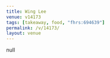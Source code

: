 ```yaml
---
title: Wing Lee
venue: v14173
tags: [takeaway, food, "fhrs:694639"]
permalink: /v/14173/
layout: venue
---
```

null